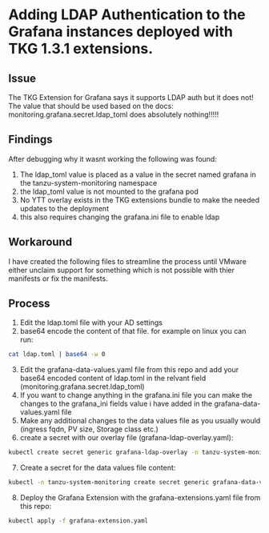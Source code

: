 # Adding LDAP Authentication to the Grafana instances deployed with TKG 1.3.1 extensions.

## Issue
The TKG Extension for Grafana says it supports LDAP auth but it does not! 
The value that should be used based on the docs: monitoring.grafana.secret.ldap_toml does absolutely nothing!!!!! 

## Findings
After debugging why it wasnt working the following was found: 
1. The ldap_toml value is placed as a value in the secret named grafana in the tanzu-system-monitoring namespace
2. the ldap_toml value is not mounted to the grafana pod
3. No YTT overlay exists in the TKG extensions bundle to make the needed updates to the deployment
4. this also requires changing the grafana.ini file to enable ldap

## Workaround
I have created the following files to streamline the process until VMware either unclaim support for something which is not possible with thier manifests or fix the manifests.

## Process
1. Edit the ldap.toml file with your AD settings
2. base64 encode the content of that file. for example on linux you can run:
```bash
cat ldap.toml | base64 -w 0
``` 
3. Edit the grafana-data-values.yaml file from this repo and add your base64 encoded content of ldap.toml in the relvant field (monitoring.grafana.secret.ldap_toml)
4. If you want to change anything in the grafana.ini file you can make the changes to the grafana_ini fields value i have added in the grafana-data-values.yaml file
5. Make any additional changes to the data values file as you usually would (ingress fqdn, PV size, Storage class etc.)
6. create a secret with our overlay file (grafana-ldap-overlay.yaml):
```bash
kubectl create secret generic grafana-ldap-overlay -n tanzu-system-monitoring --from-file=ldap-overlay.yaml=grafana-ldap-overlay.yaml
``` 
7. Create a secret for the data values file content:
```bash
kubectl -n tanzu-system-monitoring create secret generic grafana-data-values --from-file=values.yaml=grafana-data-values.yaml
``` 
8. Deploy the Grafana Extension with the grafana-extensions.yaml file from this repo:
```bash
kubectl apply -f grafana-extension.yaml 
```
